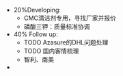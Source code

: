 - 20%Developing:
	- CMC清洁剂专用，寻找厂家并报价
	- 磷酸三钾：质量标准协调
- 40% Follow up:
	- TODO Azasure的DHL问题处理
	- TODO 国内客情梳理
	- 智利、南美
-